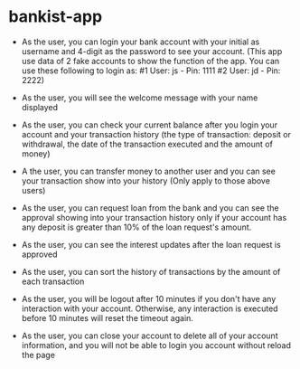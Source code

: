 # bankist-app


- As the user, you can login your bank account with your initial as username and 4-digit as the password to see your account. (This app use data of 2 fake accounts to show the function of the app. You can use these following to login as: #1 User: js - Pin: 1111 #2 User: jd - Pin: 2222)

- As the user, you will see the welcome message with your name displayed

- As the user, you can check your current balance after you login your account and your transaction history (the type of transaction: deposit or withdrawal, the date of the transaction executed and the amount of money)

 - A the user, you can transfer money to another user and you can see your transaction show into your history (Only apply to those above users)

 - As the user, you can request loan from the bank and you can see the approval showing into your transaction history only if your account has any deposit is greater than 10% of the loan request's amount.

- As the user, you can see the interest updates after the loan request is approved

- As the user, you can sort the history of transactions by the amount of each transaction

- As the user, you will be logout after 10 minutes if you don't have any interaction with your account. Otherwise, any interaction is executed before 10 minutes will reset the timeout again.

- As the user, you can close your account to delete all of your account information, and you will not be able to login you account without reload the page
